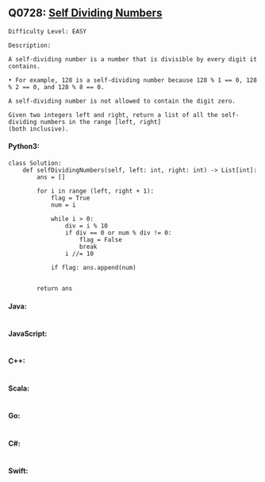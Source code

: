 ## Q0728: [Self Dividing Numbers](https://leetcode.com/problems/self-dividing-numbers/)

```
Difficulty Level: EASY
```

```
Description:

A self-dividing number is a number that is divisible by every digit it contains.

• For example, 128 is a self-dividing number because 128 % 1 == 0, 128 % 2 == 0, and 128 % 8 == 0.

A self-dividing number is not allowed to contain the digit zero.

Given two integers left and right, return a list of all the self-dividing numbers in the range [left, right]
(both inclusive).
```

#### Python3:

```
class Solution:
    def selfDividingNumbers(self, left: int, right: int) -> List[int]:
        ans = []

        for i in range (left, right + 1):
            flag = True
            num = i

            while i > 0:
                div = i % 10
                if div == 0 or num % div != 0:
                    flag = False
                    break
                i //= 10

            if flag: ans.append(num)


        return ans
```

#### Java:

```

```

#### JavaScript:

```

```

#### C++:

```

```

#### Scala:

```

```

#### Go:

```

```

#### C#:

```

```

#### Swift:

```

```